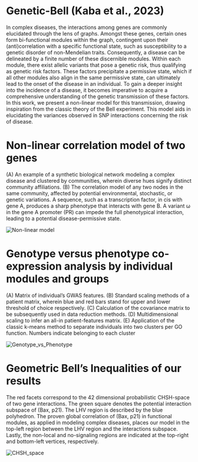 # Genetic-Bell (Kaba et al., 2023) 
In complex diseases, the interactions among genes are commonly elucidated through the lens of graphs. Amongst these genes, certain ones form bi-functional modules within the graph, contingent upon their (anti)correlation with a specific functional state, such as susceptibility to a genetic disorder of non-Mendelian traits. Consequently, a disease can be delineated by a finite number of these discernible modules. Within each module, there exist allelic variants that pose a genetic risk, thus qualifying as genetic risk factors. These factors precipitate a permissive state, which if all other modules also align in the same permissive state, can ultimately lead to the onset of the disease in an individual. To gain a deeper insight into the incidence of a disease, it becomes imperative to acquire a comprehensive understanding of the genetic transmission of these factors. In this work, we present a non-linear model for this transmission, drawing inspiration from the classic theory of the Bell experiment. This model aids in elucidating the variances observed in SNP interactions concerning the risk of disease.

# Non-linear correlation model of two genes
(A) An example of a synthetic biological network modeling a complex disease and clustered by communities, wherein diverse hues signify distinct community affiliations. (B) The correlation model of any two nodes in the same community, affected by potential environmental, stochastic, or genetic variations. A sequence, such as a transcription factor, in cis with gene A, produces a sharp phenotype that interacts with gene B. A variant ω in the gene A promoter (PR) can impede the full phenotypical interaction, leading to a potential disease-permissive state.

![Non-linear model](https://github.com/MorillaLab/Genetic-Bell/tree/main/Figures/Figure1.png)

# Genotype versus phenotype co-expression analysis by individual modules and groups
(A) Matrix of individual’s GWAS features. (B) Standard scaling methods of a patient matrix, wherein blue and red bars stand for upper and lower threshold of choice respectively. (C) Calculation of the covariance matrix to be subsequently used in data reduction methods. (D) Multidimensional scaling to infer an all-in patient-features matrix. (E) Application of the classic k-means method to separate individuals into two clusters per GO function. Numbers indicate belonging to each cluster

![Genotype_vs_Phenotype](https://github.com/MorillaLab/Genetic-Bell/tree/main/Figures/Figure2.png)

# Geometric Bell’s Inequalities of our results
The red facets correspond to the 42 dimensional probabilistic CHSH-space of two gene interactions. The green square denotes the potential interaction subspace of (Bax, p21). The LHV region is described by the blue polyhedron. The proven global correlation of (Bax, p21) in functional modules, as applied in modeling complex diseases, places our model in the top-left region between the LHV region and the interactions subspace. Lastly, the non-local and no-signaling regions are indicated at the top-right and bottom-left vertices, respectively.

![CHSH_space](https://github.com/MorillaLab/Genetic-Bell/tree/main/Figures/Figure7.png)
